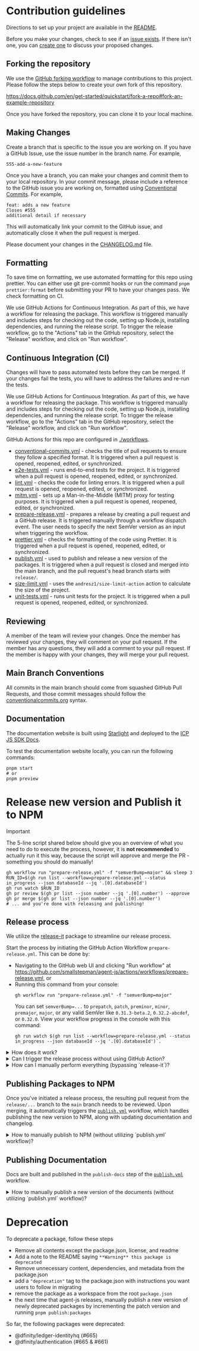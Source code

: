 # Contribution guidelines

Directions to set up your project are available in the [README](../README.md).

Before you make your changes, check to see if an [issue exists](https://github.com/dfinity/agent-js/issues). If there isn't one, you can [create one](https://github.com/dfinity/agent-js/issues/new/choose) to discuss your proposed changes.

## Forking the repository

We use the [GitHub forking workflow](https://help.github.com/articles/fork-a-repo/) to manage contributions to this project. Please follow the steps below to create your own fork of this repository.

https://docs.github.com/en/get-started/quickstart/fork-a-repo#fork-an-example-repository

Once you have forked the repository, you can clone it to your local machine.

## Making Changes

Create a branch that is specific to the issue you are working on. If you have a GitHub Issue, use the issue number in the branch name. For example,

```text
555-add-a-new-feature
```

Once you have a branch, you can make your changes and commit them to your local repository. In your commit message, please include a reference to the GitHub issue you are working on, formatted using [Conventional Commits](https://www.conventionalcommits.org/en/v1.0.0-beta.2/#examples). For example,

```text
feat: adds a new feature
Closes #555
additional detail if necessary
```

This will automatically link your commit to the GitHub issue, and automatically close it when the pull request is merged.

Please document your changes in the [CHANGELOG.md](../CHANGELOG.md) file.

## Formatting

To save time on formatting, we use automated formatting for this repo using prettier. You can either use git pre-commit hooks or run the command `pnpm prettier:format` before submitting your PR to have your changes pass. We check formatting on CI.

We use GitHub Actions for Continuous Integration. As part of this, we have a workflow for releasing the package. This workflow is triggered manually and includes steps for checking out the code, setting up Node.js, installing dependencies, and running the release script.
To trigger the release workflow, go to the "Actions" tab in the GitHub repository, select the "Release" workflow, and click on "Run workflow".

## Continuous Integration (CI)

Changes will have to pass automated tests before they can be merged. If your changes fail the tests, you will have to address the failures and re-run the tests.

We use GitHub Actions for Continuous Integration. As part of this, we have a workflow for releasing the package. This workflow is triggered manually and includes steps for checking out the code, setting up Node.js, installing dependencies, and running the release script.
To trigger the release workflow, go to the "Actions" tab in the GitHub repository, select the "Release" workflow, and click on "Run workflow".

GitHub Actions for this repo are configured in [./workflows](./workflows).

- [conventional-commits.yml](./workflows/conventional-commits.yml) - checks the title of pull requests to ensure they follow a specified format. It is triggered when a pull request is opened, reopened, edited, or synchronized.
- [e2e-tests.yml](./workflows/e2e-tests.yml) - runs end-to-end tests for the project. It is triggered when a pull request is opened, reopened, edited, or synchronized.
- [lint.yml](./workflows/lint.yml) - checks the code for linting errors. It is triggered when a pull request is opened, reopened, edited, or synchronized.
- [mitm.yml](./workflows/mitm.yml) - sets up a Man-in-the-Middle (MITM) proxy for testing purposes. It is triggered when a pull request is opened, reopened, edited, or synchronized.
- [prepare-release.yml](./workflows/prepare-release.yml) - prepares a release by creating a pull request and a GitHub release. It is triggered manually through a workflow dispatch event. The user needs to specify the next SemVer version as an input when triggering the workflow.
- [prettier.yml](./workflows/prettier.yml) - checks the formatting of the code using Prettier. It is triggered when a pull request is opened, reopened, edited, or synchronized.
- [publish.yml](./workflows/publish.yml) - used to publish and release a new version of the packages. It is triggered when a pull request is closed and merged into the main branch, and the pull request's head branch starts with `release/`.
- [size-limit.yml](./workflows/size-limit.yml) - uses the `andresz1/size-limit-action` action to calculate the size of the project.
- [unit-tests.yml](./workflows/unit-tests.yml) - runs unit tests for the project. It is triggered when a pull request is opened, reopened, edited, or synchronized.

## Reviewing

A member of the team will review your changes. Once the member has reviewed your changes, they will comment on your pull request. If the member has any questions, they will add a comment to your pull request. If the member is happy with your changes, they will merge your pull request.

## Main Branch Conventions

All commits in the main branch should come from squashed GitHub Pull Requests, and those commit messages should follow the [conventionalcommits.org](https://conventionalcommits.org) syntax.

## Documentation

The documentation website is built using [Starlight](https://starlight.astro.build) and deployed to the [ICP JS SDK Docs](https://github.com/dfinity/icp-js-sdk-docs).

To test the documentation website locally, you can run the following commands:

```shell
pnpm start
# or
pnpm preview
```

# Release new version and Publish it to NPM

> [!IMPORTANT]  
> The 5-line script shared below should give you an overview of what you need to do to execute the process, however, it is **not recommended** to actually run it this way, because the script will approve and merge the PR - something you should do manually!
>
> ```shell
> gh workflow run "prepare-release.yml" -f "semverBump=major" && sleep 3
> RUN_ID=$(gh run list --workflow=prepare-release.yml --status in_progress --json databaseId --jq '.[0].databaseId')
> gh run watch $RUN_ID
> gh pr review $(gh pr list --json number --jq '.[0].number') --approve
> gh pr merge $(gh pr list --json number --jq '.[0].number')
> # ... and you're done with releasing and publishing!
> ```

## Release process

We utilize the [release-it](https://github.com/release-it/release-it) package to streamline our release process.

Start the process by initiating the GitHub Action Workflow `prepare-release.yml`. This can be done by:

- Navigating to the GitHub web UI and clicking "Run workflow" at https://github.com/smallstepman/agent-js/actions/workflows/prepare-release.yml, or
- Running this command from your console:
  ```shell
  gh workflow run "prepare-release.yml" -f "semverBump=major"
  ```
  You can set `semverBump=...` to `prepatch`, `patch`, `preminor`, `minor`, `premajor`, `major`, or any valid SemVer like `0.31.3-beta.2`, `0.32.2-abcdef`, or `0.32.0`. View your workflow progress in the console with this command:
  ```shell
  gh run watch $(gh run list --workflow=prepare-release.yml --status in_progress --json databaseId --jq '.[0].databaseId')`.
  ```

<details>
<summary>
  How does it work?
</summary>

The `prepare-release.yml` GitHub Actions workflow checks out the code, sets up Node.js, installs dependencies, and runs the release script via `release-it`. The process, defined in our `package.json` file, includes the following tasks:

- version bump,
- roll version in [CHANGELOG.md](../CHANGELOG.md),
- new release branch creation,
- git tag creation and push,
- suitable GitHub Release summary creation based on commit history,
- and release PR opening.

Looking at the process from perspective of git log, here is how it would look like

```mermaid
%%{init: { 'logLevel': 'debug', 'theme': 'default' , 'themeVariables': {
              'gitInv0': '#ff0000'
       } } }%%
gitGraph:
    commit id: "PR #3458"
    commit id: "PR #3451"
    commit id: "PR #3454" type: HIGHLIGHT

    branch release/0.20.0
    checkout release/0.20.0
    commit id: "Release 0.20.0" tag: "v0.20.0"

    checkout main
    merge release/0.20.0 id: "chore: release 0.20.0"

    commit id: "PR #3453"
    commit id: "PR #3460"
    commit id: "PR #3455" type: HIGHLIGHT

    branch release/0.21.0
    checkout release/0.21.0
    commit id: "Release 0.21.0" tag: "v0.21.0"

    checkout main
    merge release/0.21.0 id: "chore: release 0.21.0"

    commit id: "etc, etc"
```

The commits with red square icon, indicate the moment when release process was triggered (either by using GitHub Actionr or by running `pnpm release`)

</details>

<details>
<summary>
  Can I trigger the release process without using GitHub Action?
</summary>

Yes, you can manually initiate the process. To do this, you must first install the GitHub CLI binary on your system and authenticate using `gh auth login`. After login, you can trigger the process using:

```shell
GITHUB_TOKEN="$(gh auth token)" pnpm release patch # or minor/major/etc
```

</details>

<details>
<summary>
  How can I manually perform everything (bypassing `release-it`)?
</summary>

You can execute the following commands:

```shell
# Ensure you are on main branch, and there are no uncommited files
VERSION="0.20.0"
pnpm dlx tsx bin/version.ts $VERSION
pnpm dlx tsx bin/roll-changelog.ts $VERSION

git pull
git checkout release/$VERSION 2>/dev/null || git checkout -b release/$VERSION
git merge main
git push --set-upstream origin release/$VERSION

git add .
git commit -m "chore: release 0.20.0"
git tag "v0.20.0"
git push --force-with-lease

RELEASE_URL=$(gh release create v0.20.0 --generate-notes)
gh pr create --base main --title 'chore: release $VERSION' --body 'GitHub Release: $RELEASE_URL\nNPM release: https://www.npmjs.com/package/@dfinity/agent/v/${version}'"
git checkout main
```

</details>

## Publishing Packages to NPM

Once you've initiated a release process, the resulting pull request from the `release/...` branch to the `main` branch needs to be reviewed. Upon merging, it automatically triggers the [`publish.yml`](../.github/workflows/publish.yml) workflow, which handles publishing the new version to NPM, along with updating documentation and changelog.

<details>
<summary>
  How to manually publish to NPM (without utilizing `publish.yml` workflow)?
</summary>

Perform the following steps to manually publish a package to NPM:

1. Create a branch and execute these commands:
   - `git clean -dfx`. This removes all non-tracked files and directories.
   - `pnpm i`. This ensures everything is installed and up-to-date locally.
   - `pnpm build`. This builds all applications and packages.
   - `pnpm version [patch|major|minor|version]`. This updates the version in each package.
   - Manually update the version in the root package.json file.
   - `pnpm i`. This updates the packages' versions in the package-lock.json file.
2. Initiate a new release branch using `git checkout -b release/v<#.#.#>`.
3. Stage your changes with `git add .`.
4. Create a commit including your changes using `git commit -m 'chore: release v<#.#.#>'`.
5. Open a pull request from your fork of the repository.

Once the changes are merged, you can publish to NPM by running:

- `pnpm build`. Re-building for safety.
- `pnpm publish:dfinity-packages`. To publish `@dfinity/*` packages to NPM.
  - To do this, you will need publishing authorization under our NPM organization. Contact IT if you require access.
  - You can include the `--dry-run` flag to verify the versions and packages before actual publishing.
- `pnpm publish:core-package`. To publish `@icp-sdk/core` package to NPM.
  - To do this, you will need publishing authorization under our NPM organization. Contact IT if you require access.
  - You can include the `--dry-run` flag to verify the version before actual publishing.

After publishing to NPM, go to https://github.com/dfinity/agent-js/releases/new, select "Draft a new release", enter the new tag version (in `v#.#.#` format), and click "Publish release".

</details>

## Publishing Documentation

Docs are built and published in the `publish-docs` step of the [`publish.yml`](../.github/workflows/publish.yml) workflow.

<details>
<summary>
  How to manually publish a new version of the documents (without utilizing `publish.yml` workflow)?
</summary>

1. Start with a fresh clone (or execute `git clean -dfx .`) to ensure no untracked files are present.
2. Run `pnpm i` to install all dependencies.
3. Move to the [`docs`](../docs/) directory.
4. Build the docs setting the proper environment variables:
  ```shell
  DOCS_VERSION=v3.2 DOCS_VERSIONS_DROPDOWN_TITLE_VERSION=v3.2.2 pnpm build --outDir dist/v3.2
  ```
5. Zip the `dist/v3.2` directory:
  ```shell
  cd dist/v3.2
  zip -r v3.2.zip .
  ```
6. Push the zip file to the `icp-pages` branch.
7. Trigger the [`pull-project-docs.yml`](https://github.com/dfinity/icp-js-sdk-docs/blob/main/.github/workflows/pull-project-docs.yml) workflow on the [ICP JS SDK Docs](https://github.com/dfinity/icp-js-sdk-docs) repository.

</details>

# Deprecation

To deprecate a package, follow these steps

- Remove all contents except the package.json, license, and readme
- Add a note to the README saying `**Warning** this package is deprecated`
- Remove unnecessary content, dependencies, and metadata from the package.json
- add a `"deprecation"` tag to the package.json with instructions you want users to follow in migrating
- remove the package as a workspace from the root `package.json`
- the next time that agent-js releases, manually publish a new version of newly deprecated packages by incrementing the patch version and running `pnpm publish:packages`

So far, the following packages were deprecated:

- @dfinity/ledger-identityhq (#665)
- @dfinity/authentication (#665 & #661)
